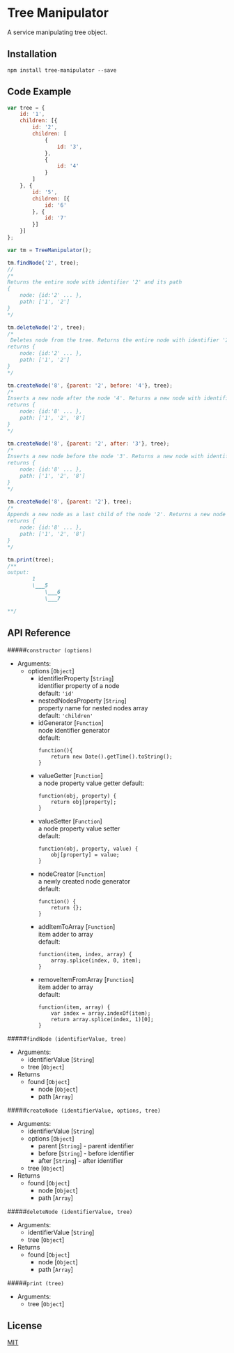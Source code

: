 # Tree Manipulator

A service manipulating tree object.  

## Installation

```
npm install tree-manipulator --save
```

## Code Example

```javascript
var tree = {
	id: '1',
	children: [{
		id: '2',
		children: [
			{
				id: '3',
			},
			{
				id: '4'
			}
		]
	}, {
		id: '5',
		children: [{
			id: '6'
		}, {
			id: '7'
		}]
	}]
};

var tm = TreeManipulator();

tm.findNode('2', tree);
// 
/*
Returns the entire node with identifier '2' and its path
{
	node: {id:'2' ... },
	path: ['1', '2']	
}
*/

tm.deleteNode('2', tree);
/*
 Deletes node from the tree. Returns the entire node with identifier '2' and its path.
returns {
	node: {id:'2' ... },
	path: ['1', '2']	
}
*/

tm.createNode('8', {parent: '2', before: '4'}, tree);
/*
Inserts a new node after the node '4'. Returns a new node with identifier '8' and its path.
returns {
	node: {id:'8' ... },
	path: ['1', '2', '8']	
}
*/

tm.createNode('8', {parent: '2', after: '3'}, tree);
/*
Inserts a new node before the node '3'. Returns a new node with identifier '8'.
returns {
	node: {id:'8' ... },
	path: ['1', '2', '8']	
}
*/

tm.createNode('8', {parent: '2'}, tree);
/*
Appends a new node as a last child of the node '2'. Returns a new node with identifier '8'.
returns {
	node: {id:'8' ... },
	path: ['1', '2', '8']	
}
*/

tm.print(tree);
/** 
output:
		1
		\___5
			\___6
			\___7

**/

```

## API Reference

#####`constructor (options)`  
- Arguments:    
	- options [`Object`]    
		- identifierProperty [`String`]  
			identifier property of a node  
			default: `'id'`    
		- nestedNodesProperty [`String`]  
			property name for nested nodes array  
			default: `'children'`  
		- idGenerator [`Function`]   
			node identifier generator   
			default:   
			```
			function(){  
				return new Date().getTime().toString();  
			}
			```    
		- valueGetter [`Function`]  
			a node property value getter 
			default:  
			```
			function(obj, property) {  
				return obj[property];  
			}  
			```   
		- valueSetter [`Function`]  
			a node property value setter  
			default:  
			```
			function(obj, property, value) { 
				obj[property] = value;
			}
			```  
		- nodeCreator [`Function`]  
			a newly created node generator  
			default:  
			```
			function() {
				return {};
			}
			```
		- addItemToArray [`Function`]  
			item adder to array  
			default:  
			```
			function(item, index, array) {
				array.splice(index, 0, item);
			}
			```  
		- removeItemFromArray [`Function`]  
			item adder to array  
			default:  
			```
			function(item, array) {
				var index = array.indexOf(item);
				return array.splice(index, 1)[0];
			}
			```  

#####`findNode (identifierValue, tree)`  
- Arguments:  
	- identifierValue [`String`]  
	- tree [`Object`]  
- Returns  
	- found [`Object`]
		- node [`Object`]
		- path [`Array`]


#####`createNode (identifierValue, options, tree)`
- Arguments:  
	- identifierValue [`String`]  
	- options [`Object`]  
		- parent [`String`] - parent identifier  
		- before [`String`] - before identifier  
		- after [`String`] - after identifier  
	- tree [`Object`]  
- Returns      
	- found [`Object`]
		- node [`Object`]
		- path [`Array`]

#####`deleteNode (identifierValue, tree)`   
- Arguments:  
	- identifierValue [`String`]  
	- tree [`Object`]  
- Returns    
	- found [`Object`]
		- node [`Object`]
		- path [`Array`]

#####`print (tree)`   
- Arguments:  
	- tree [`Object`]  

## License

[MIT](http://rem.mit-license.org)
